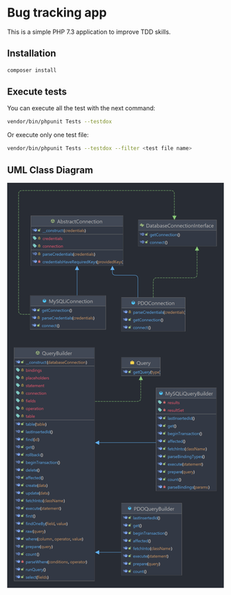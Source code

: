 # Bug tracking app

This is a simple PHP 7.3 application to improve TDD skills.

## Installation

```bash
composer install
```

## Execute tests

You can execute all the test with the next command:

```bash
vendor/bin/phpunit Tests --testdox
```

Or execute only one test file:

```bash
vendor/bin/phpunit Tests --testdox --filter <test file name>
```

## UML Class Diagram

![UML Class Diagram](./img/uml-diagram.png)
